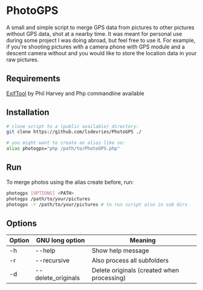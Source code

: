 # PhotoGPS
A small and simple script to merge GPS data from pictures to other pictures without GPS data, shot at a nearby time. 
It was meant for personal use during some project I was doing abroad, but feel free to use it. For example, if you're
shooting pictures with a camera phone with GPS module and a descent camera without and you would like to store the location
data in your raw pictures.

Requirements
------------
[ExifTool](http://www.sno.phy.queensu.ca/~phil/exiftool/install.html) by Phil Harvey
and Php commandline available

Installation
------------
```bash
# clone script to a (public available) directory:
git clone https://github.com/lsdevries/PhotoGPS ./

# you might want to create an alias like so:
alias photogps="php /path/to/PhotoGPS.php"
```

Run
---
To merge photos using the alias create before, run:
```bash
photogps [OPTIONS] <PATH>
photogps /path/to/your/pictures
photogps -r /path/to/your/pictures # to run script also in sub dirs
```

Options
-------
 Option           | GNU long option	  | Meaning
 -----------------|-------------------|----------
 -h               |--help             |Show help message
 -r               |--recursive        |Also process all subfolders
 -d               |--delete_originals |Delete originals (created when processing)
